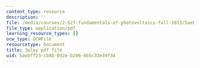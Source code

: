 ```yaml
---
content_type: resource
description: ''
file: /media/courses/2-627-fundamentals-of-photovoltaics-fall-2013/5aebff23cb8b0d2eb206665c33e49f34_rhV4Wnz8g-U.pdf
file_type: application/pdf
learning_resource_types: []
ocw_type: OCWFile
resourcetype: Document
title: 3play pdf file
uid: 5aebff23-cb8b-0d2e-b206-665c33e49f34
---
```

